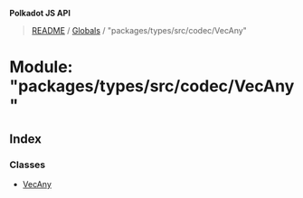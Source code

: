 **Polkadot JS API**

> [README](../README.md) / [Globals](../globals.md) / "packages/types/src/codec/VecAny"

# Module: "packages/types/src/codec/VecAny"

## Index

### Classes

* [VecAny](../classes/_packages_types_src_codec_vecany_.vecany.md)
